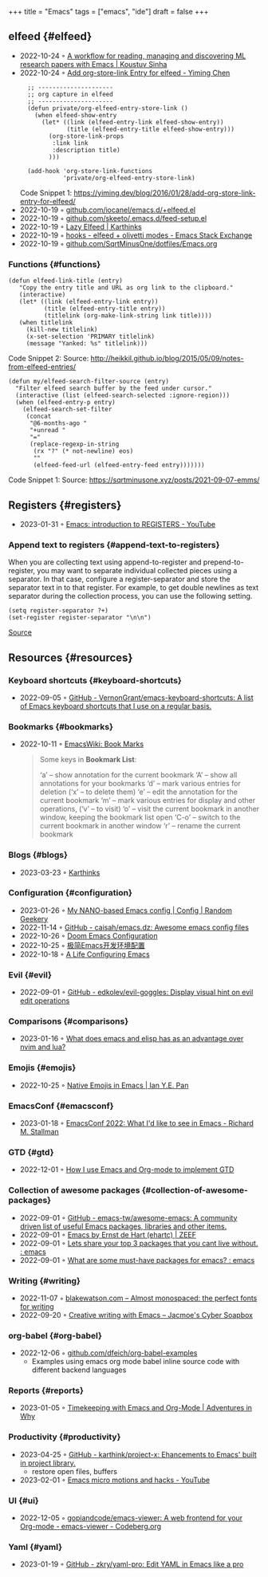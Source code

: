 +++
title = "Emacs"
tags = ["emacs", "ide"]
draft = false
+++

## elfeed {#elfeed}

-   2022-10-24 ◦ [A workflow for reading, managing and discovering ML research papers with Emacs | Koustuv Sinha](https://koustuvsinha.com/post/emacs_research_workflow/)
-   2022-10-24 ◦ [Add org-store-link Entry for elfeed - Yiming Chen](https://yiming.dev/blog/2016/01/28/add-org-store-link-entry-for-elfeed/)
    ```emacs-lisp
      ;; ---------------------
      ;; org capture in elfeed
      ;; ---------------------
      (defun private/org-elfeed-entry-store-link ()
        (when elfeed-show-entry
          (let* ((link (elfeed-entry-link elfeed-show-entry))
                 (title (elfeed-entry-title elfeed-show-entry)))
            (org-store-link-props
             :link link
             :description title)
            )))

      (add-hook 'org-store-link-functions
                'private/org-elfeed-entry-store-link)
    ```
    <div class="src-block-caption">
      <span class="src-block-number">Code Snippet 1:</span>
      <a href="https://yiming.dev/blog/2016/01/28/add-org-store-link-entry-for-elfeed/">https://yiming.dev/blog/2016/01/28/add-org-store-link-entry-for-elfeed/</a>
    </div>
-   2022-10-19 ◦ [github.com/iocanel/emacs.d/+elfeed.el](https://github.com/iocanel/emacs.d/blob/master/%2Belfeed.el)
-   2022-10-19 ◦ [github.com/skeeto/.emacs.d/feed-setup.el](https://github.com/skeeto/.emacs.d/blob/master/etc/feed-setup.el)
-   2022-10-19 ◦ [Lazy Elfeed | Karthinks](https://karthinks.com/software/lazy-elfeed/)
-   2022-10-19 ◦ [hooks - elfeed + olivetti modes - Emacs Stack Exchange](https://emacs.stackexchange.com/questions/59786/elfeed-olivetti-modes)
-   2022-10-19 ◦ [github.com/SqrtMinusOne/dotfiles/Emacs.org](https://github.com/SqrtMinusOne/dotfiles/blob/master/Emacs.org#elfeed)


### Functions {#functions}

```emacs-lisp
(defun elfeed-link-title (entry)
   "Copy the entry title and URL as org link to the clipboard."
   (interactive)
   (let* ((link (elfeed-entry-link entry))
          (title (elfeed-entry-title entry))
          (titlelink (org-make-link-string link title))))
   (when titlelink
     (kill-new titlelink)
     (x-set-selection 'PRIMARY titlelink)
     (message "Yanked: %s" titlelink)))
```
<div class="src-block-caption">
  <span class="src-block-number">Code Snippet 2:</span>
  Source: <a href="http://heikkil.github.io/blog/2015/05/09/notes-from-elfeed-entries/">http://heikkil.github.io/blog/2015/05/09/notes-from-elfeed-entries/</a>
</div>

```emacs-lisp
(defun my/elfeed-search-filter-source (entry)
  "Filter elfeed search buffer by the feed under cursor."
  (interactive (list (elfeed-search-selected :ignore-region)))
  (when (elfeed-entry-p entry)
    (elfeed-search-set-filter
     (concat
      "@6-months-ago "
      "+unread "
      "="
      (replace-regexp-in-string
       (rx "?" (* not-newline) eos)
       ""
       (elfeed-feed-url (elfeed-entry-feed entry)))))))
```
<div class="src-block-caption">
  <span class="src-block-number">Code Snippet 1:</span>
  Source: <a href="https://sqrtminusone.xyz/posts/2021-09-07-emms/">https://sqrtminusone.xyz/posts/2021-09-07-emms/</a>
</div>


## Registers {#registers}

-   2023-01-31 ◦ [Emacs: introduction to REGISTERS - YouTube](https://youtu.be/u1YoF4ycLTY)


### Append text to registers {#append-text-to-registers}

When you are collecting text using append-to-register and prepend-to-register, you may want to separate individual collected pieces using a separator. In that case, configure a register-separator and store the separator text in to that register. For example, to get double newlines as text separator during the collection process, you can use the following setting.

```emacs-lisp
(setq register-separator ?+)
(set-register register-separator "\n\n")
```

[Source](https://www.gnu.org/software/emacs/manual/html_node/emacs/Text-Registers.html)


## Resources {#resources}


### Keyboard shortcuts {#keyboard-shortcuts}

-   2022-09-05 ◦ [GitHub - VernonGrant/emacs-keyboard-shortcuts: A list of Emacs keyboard shortcuts that I use on a regular basis.](https://github.com/VernonGrant/emacs-keyboard-shortcuts)


### Bookmarks {#bookmarks}

-   2022-10-11 ◦ [EmacsWiki: Book Marks](https://www.emacswiki.org/emacs/BookMarks)

    > Some keys in **Bookmark List**:
    >
    > ‘a’ – show annotation for the current bookmark
    > ‘A’ – show all annotations for your bookmarks
    > ‘d’ – mark various entries for deletion (‘x’ – to delete them)
    > ‘e’ – edit the annotation for the current bookmark
    > ‘m’ – mark various entries for display and other operations, (‘v’ – to visit)
    > ‘o’ – visit the current bookmark in another window, keeping the bookmark list open
    > ‘C-o’ – switch to the current bookmark in another window
    > ‘r’ – rename the current bookmark


### Blogs {#blogs}

-   2023-03-23 ◦ [Karthinks](https://karthinks.com/)


### Configuration {#configuration}

-   2023-01-26 ◦ [My NANO-based Emacs config | Config | Random Geekery](https://randomgeekery.org/config/emacs/nano/)
-   2022-11-14 ◦ [GitHub - caisah/emacs.dz: Awesome emacs config files](https://github.com/caisah/emacs.dz)
-   2022-10-26 ◦ [Doom Emacs Configuration](https://abdelhakbougouffa.pro/posts/config/)
-   2022-10-25 ◦ [极简Emacs开发环境配置](https://huadeyu.tech/tools/emacs-setup-notes.html)
-   2022-10-18 ◦ [A Life Configuring Emacs](https://alhassy.github.io/emacs.d/)


### Evil {#evil}

-   2022-09-01 ◦ [GitHub - edkolev/evil-goggles: Display visual hint on evil edit operations](https://github.com/edkolev/evil-goggles)


### Comparisons {#comparisons}

-   2023-01-16 ◦ [What does emacs and elisp has as an advantage over nvim and lua?](https://www.reddit.com/r/emacs/comments/zwcdfh/what_does_emacs_and_elisp_has_as_an_advantage/)


### Emojis {#emojis}

-   2022-10-25 ◦ [Native Emojis in Emacs | Ian Y.E. Pan](https://ianyepan.github.io/posts/emacs-emojis/)


### EmacsConf {#emacsconf}

-   2023-01-18 ◦ [EmacsConf 2022: What I'd like to see in Emacs - Richard M. Stallman](https://youtu.be/vEpk2ZTqJu4)


### GTD {#gtd}

-   2022-12-01 ◦ [How I use Emacs and Org-mode to implement GTD](https://members.optusnet.com.au/~charles57/GTD/gtd_workflow.html)


### Collection of awesome packages {#collection-of-awesome-packages}

-   2022-09-01 ◦ [GitHub - emacs-tw/awesome-emacs: A community driven list of useful Emacs packages, libraries and other items.](https://github.com/emacs-tw/awesome-emacs)
-   2022-09-01 ◦ [Emacs by Ernst de Hart (ehartc) | ZEEF](https://emacs.zeef.com/ehartc)
-   2022-09-01 ◦ [Lets share your top 3 packages that you cant live without. : emacs](https://www.reddit.com/r/emacs/comments/wcupae/lets_share_your_top_3_packages_that_you_cant_live/)
-   2022-09-01 ◦ [What are some must-have packages for emacs? : emacs](https://www.reddit.com/r/emacs/comments/w4gxoa/what_are_some_musthave_packages_for_emacs/)


### Writing {#writing}

-   2022-11-07 ◦ [blakewatson.com – Almost monospaced: the perfect fonts for writing](https://blakewatson.com/journal/almost-monospaced-the-perfect-fonts-for-writing/)
-   2022-09-20 ◦ [Creative writing with Emacs – Jacmoe's Cyber Soapbox](https://jacmoes.wordpress.com/2019/09/24/creative-writing-with-emacs/)


### org-babel {#org-babel}

-   2022-12-06 ◦ [github.com/dfeich/org-babel-examples](https://github.com/dfeich/org-babel-examples)
    -   Examples using emacs org mode babel inline source code with different backend languages


### Reports {#reports}

-   2023-01-05 ◦ [Timekeeping with Emacs and Org-Mode | Adventures in Why](https://www.adventuresinwhy.com/post/org-mode-timekeeping/)


### Productivity {#productivity}

-   2023-04-25 ◦ [GitHub - karthink/project-x: Ehancements to Emacs' built in project library.](https://github.com/karthink/project-x)
    -   restore open files, buffers
-   2023-02-01 ◦ [Emacs micro motions and hacks - YouTube](https://youtu.be/4-ubCJF9htw)


### UI {#ui}

-   2022-12-05 ◦ [gopiandcode/emacs-viewer: A web frontend for your Org-mode  - emacs-viewer - Codeberg.org](https://codeberg.org/gopiandcode/emacs-viewer)


### Yaml {#yaml}

-   2023-01-19 ◦ [GitHub - zkry/yaml-pro: Edit YAML in Emacs like a pro](https://github.com/zkry/yaml-pro)
